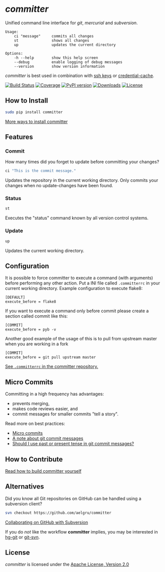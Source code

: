 # _committer_

Unified command line interface for *git*, *mercurial* and *subversion*.

```
Usage:
    ci "message"     commits all changes
    st               shows all changes
    up               updates the current directory

Options:
    -h --help        show this help screen
    --debug          enable logging of debug messages
    --version        show version information
```

_committer_ is best used in combination with [ssh keys](https://help.github.com/articles/generating-ssh-keys) or [credential-cache](http://git-scm.com/docs/git-credential-cache).

[![Build Status](https://secure.travis-ci.org/aelgru/committer.png?branch=master)](http://travis-ci.org/aelgru/committer)
[![Coverage](https://coveralls.io/repos/aelgru/committer/badge.png?branch=master)](https://coveralls.io/r/aelgru/committer)
[![PyPI version](https://badge.fury.io/py/committer.png)](http://badge.fury.io/py/committer)
[![Downloads](https://pypip.in/d/committer/badge.png)](https://pypi.python.org/pypi/committer)
[![License](https://pypip.in/license/committer/badge.png)](https://raw.github.com/aelgru/committer/master/src/main/python/committer/LICENSE.txt)

## How to Install

```bash
sudo pip install committer
```

[More ways to install committer](https://github.com/aelgru/committer/blob/master/INSTALL.md)

## Features

### Commit

How many times did you forget to update before committing your changes?

```bash
ci "This is the commit message."
```

Updates the repository in the current working directory.
Only commits your changes when no update-changes have been found.

### Status

```bash
st
```

Executes the "status" command known by all version control systems.


### Update

```bash
up
```

Updates the current working directory.

## Configuration

It is possible to force committer to execute a command (with arguments)
before performing any other action. Put a INI file called `.committerrc` in your current
working directory. Example configuration to execute flake8:

```
[DEFAULT]
execute_before = flake8
```

If you want to execute a command only before commit please create a section called commit like this:
```
[COMMIT]
execute_before = pyb -v
```

Another good example of the usage of this is to pull from upstream master when you are working in a fork
```
[COMMIT]
execute_before = git pull upstream master
```

[See `.committerrc` in the committer repository.](https://github.com/aelgru/committer/blob/master/.committerrc)

## Micro Commits

Committing in a high frequency has advantages:
* prevents merging,
* makes code reviews easier, and
* commit messages for smaller commits "tell a story".

Read more on best practices:
* [Micro commits](http://lucasr.org/2011/01/29/micro-commits/)
* [A note about git commit messages](http://tbaggery.com/2008/04/19/a-note-about-git-commit-messages.html)
* [Should I use past or present tense in git commit messages?](http://stackoverflow.com/questions/3580013/should-i-use-past-or-present-tense-in-git-commit-messages)

## How to Contribute

[Read how to build committer yourself](https://github.com/aelgru/committer/blob/master/HOWTO.md)

## Alternatives

Did you know all Git repositories on GitHub can be handled using a subversion client?

```bash
svn checkout https://github.com/aelgru/committer
```

[Collaborating on GitHub with Subversion](https://github.com/blog/1178-collaborating-on-github-with-subversion)

If you do *not* like the workflow **committer** implies, you may be interested in
[hg-git](http://hg-git.github.com/) or
[git-svn](http://www.kernel.org/pub/software/scm/git/docs/git-svn.html).

## License

_committer_ is licensed under the
[Apache License, Version 2.0](https://raw.github.com/aelgru/committer/master/src/main/python/committer/LICENSE.txt)
